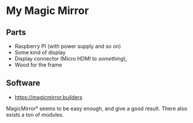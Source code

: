 # My Magic Mirror

## Parts

- Raspberry PI (with power supply and so on)
- Some kind of display
- Display connector (Micro HDMI to *something*),
- Wood for the frame

## Software

- https://magicmirror.builders

MagicMirror² seems to be easy enough, and give a good result. There also exists a ton of modules.

